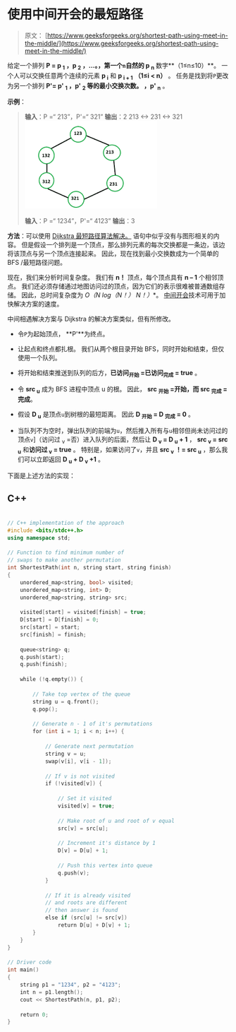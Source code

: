 # 使用中间开会的最短路径

> 原文： [https://www.geeksforgeeks.org/shortest-path-using-meet-in-the-middle/](https://www.geeksforgeeks.org/shortest-path-using-meet-in-the-middle/)

给定一个排列 **P = p <sub>1</sub> ，p <sub>2</sub> ，…。，第一个`n`自然的 p <sub>n</sub>** 数字**（1≤n≤10）**。 一个人可以交换任意两个连续的元素 **p <sub>i</sub>** 和 **p <sub>i + 1</sub>** **（1≤i < n）** 。 任务是找到将`P`更改为另一个排列 **P'= p' <sub>1</sub> ，p' <sub>2</sub> 等的最小交换次数。 ，p' <sub>n</sub>** 。

**示例**：

> **输入**：P =“ 213”，P'=“ 321”
> **输出**：2
> 213 <-> 231 <-> 321
> ![](img/59af6c0b7b39cd3f34f68fefce2f906f.png)
> 
> **输入**：P =“ 1234”，P'=“ 4123”
> **输出**：3

**方法**：可以使用 [Dijkstra 最短路径算法解决。](https://www.geeksforgeeks.org/dijkstras-shortest-path-algorithm-using-priority_queue-stl/) 语句中似乎没有与图形相关的内容。 但是假设一个排列是一个顶点，那么排列元素的每次交换都是一条边，该边将该顶点与另一个顶点连接起来。 因此，现在找到最小交换数成为一个简单的 BFS /最短路径问题。

现在，我们来分析时间复杂度。 我们有 **n！** 顶点，每个顶点具有 **n – 1** 个相邻顶点。 我们还必须存储通过地图访问过的顶点，因为它们的表示很难被普通数组存储。 因此，总时间复杂度为 **O（N log（N！）* N！）**。 [中间开会](https://www.geeksforgeeks.org/meet-in-the-middle/)技术可用于加快解决方案的速度。

中间相遇解决方案与 Dijkstra 的解决方案类似，但有所修改。

*   令`P`为起始顶点， **P'**为终点。

*   让起点和终点都扎根。 我们从两个根目录开始 BFS，同时开始和结束，但仅使用一个队列。

*   将开始和结束推送到队列的后方，**已访问<sub>开始</sub> =已访问<sub>完成</sub> = true** 。

*   令 **src <sub>u</sub>** 成为 BFS 进程中顶点 u 的根。 因此， **src <sub>开始</sub> =开始，而 src <sub>完成</sub> =完成**。

*   假设 **D <sub>u</sub>** 是顶点`u`到树根的最短距离。 因此 **D <sub>开始</sub> = D <sub>完成</sub> = 0** 。

*   当队列不为空时，弹出队列的前端为`u`，然后推入所有与`u`相邻但尚未访问过的顶点`v`]（访问过 <sub>v</sub> =否）进入队列的后面，然后让 **D <sub>v</sub> = D <sub>u</sub> + 1** ， **src <sub>v</sub> = src <sub>u</sub>** 和**访问过 <sub>v</sub> = true** 。 特别是，如果访问了`v`，并且 **src <sub>v</sub> ！= src <sub>u</sub>** ，那么我们可以立即返回 **D <sub>u</sub> + D <sub>v</sub> +1** 。

下面是上述方法的实现：

## C++

```cpp

// C++ implementation of the approach 
#include <bits/stdc++.h> 
using namespace std; 

// Function to find minimum number of 
// swaps to make another permutation 
int ShortestPath(int n, string start, string finish) 
{ 
    unordered_map<string, bool> visited; 
    unordered_map<string, int> D; 
    unordered_map<string, string> src; 

    visited[start] = visited[finish] = true; 
    D[start] = D[finish] = 0; 
    src[start] = start; 
    src[finish] = finish; 

    queue<string> q; 
    q.push(start); 
    q.push(finish); 

    while (!q.empty()) { 

        // Take top vertex of the queue 
        string u = q.front(); 
        q.pop(); 

        // Generate n - 1 of it's permutations 
        for (int i = 1; i < n; i++) { 

            // Generate next permutation 
            string v = u; 
            swap(v[i], v[i - 1]); 

            // If v is not visited 
            if (!visited[v]) { 

                // Set it visited 
                visited[v] = true; 

                // Make root of u and root of v equal 
                src[v] = src[u]; 

                // Increment it's distance by 1 
                D[v] = D[u] + 1; 

                // Push this vertex into queue 
                q.push(v); 
            } 

            // If it is already visited 
            // and roots are different 
            // then answer is found 
            else if (src[u] != src[v]) 
                return D[u] + D[v] + 1; 
        } 
    } 
} 

// Driver code 
int main() 
{ 
    string p1 = "1234", p2 = "4123"; 
    int n = p1.length(); 
    cout << ShortestPath(n, p1, p2); 

    return 0; 
} 

```
